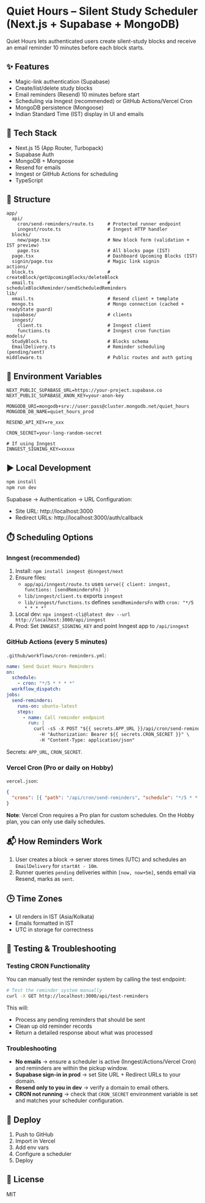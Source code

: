 # Quiet Hours – Silent Study Scheduler (Next.js + Supabase + MongoDB)

Quiet Hours lets authenticated users create silent-study blocks and receive an email reminder 10 minutes before each block starts.

## ✨ Features

- Magic-link authentication (Supabase)
- Create/list/delete study blocks
- Email reminders (Resend) 10 minutes before start
- Scheduling via Inngest (recommended) or GitHub Actions/Vercel Cron
- MongoDB persistence (Mongoose)
- Indian Standard Time (IST) display in UI and emails

## 🧱 Tech Stack

- Next.js 15 (App Router, Turbopack)
- Supabase Auth
- MongoDB + Mongoose
- Resend for emails
- Inngest or GitHub Actions for scheduling
- TypeScript

## 📁 Structure

```
app/
  api/
    cron/send-reminders/route.ts     # Protected runner endpoint
    inngest/route.ts                 # Inngest HTTP handler
  blocks/
    new/page.tsx                     # New block form (validation + IST preview)
    page.tsx                         # All blocks page (IST)
  page.tsx                           # Dashboard Upcoming Blocks (IST)
  signin/page.tsx                    # Magic link signin
actions/
  block.ts                           # createBlock/getUpcomingBlocks/deleteBlock
  email.ts                           # scheduleBlockReminder/sendScheduledReminders
lib/
  email.ts                           # Resend client + template
  mongo.ts                           # Mongo connection (cached + readyState guard)
  supabase/                          # clients
  inngest/
    client.ts                        # Inngest client
    functions.ts                     # Inngest cron function
models/
  StudyBlock.ts                      # Blocks schema
  EmailDelivery.ts                   # Reminder scheduling (pending/sent)
middleware.ts                        # Public routes and auth gating
```

## 🔐 Environment Variables

```
NEXT_PUBLIC_SUPABASE_URL=https://your-project.supabase.co
NEXT_PUBLIC_SUPABASE_ANON_KEY=your-anon-key

MONGODB_URI=mongodb+srv://user:pass@cluster.mongodb.net/quiet_hours
MONGODB_DB_NAME=quiet_hours_prod

RESEND_API_KEY=re_xxx

CRON_SECRET=your-long-random-secret

# If using Inngest
INNGEST_SIGNING_KEY=xxxxx
```

## ▶️ Local Development

```bash
npm install
npm run dev
```

Supabase → Authentication → URL Configuration:

- Site URL: http://localhost:3000
- Redirect URLs: http://localhost:3000/auth/callback

## ⏱️ Scheduling Options

### Inngest (recommended)

1. Install: `npm install inngest @inngest/next`
2. Ensure files:
   - `app/api/inngest/route.ts` uses `serve({ client: inngest, functions: [sendRemindersFn] })`
   - `lib/inngest/client.ts` exports `inngest`
   - `lib/inngest/functions.ts` defines `sendRemindersFn` with `cron: "*/5 * * * *"`
3. Local dev: `npx inngest-cli@latest dev --url http://localhost:3000/api/inngest`
4. Prod: Set `INNGEST_SIGNING_KEY` and point Inngest app to `/api/inngest`

### GitHub Actions (every 5 minutes)

`.github/workflows/cron-reminders.yml`:

```yaml
name: Send Quiet Hours Reminders
on:
  schedule:
    - cron: "*/5 * * * *"
  workflow_dispatch:
jobs:
  send-reminders:
    runs-on: ubuntu-latest
    steps:
      - name: Call reminder endpoint
        run: |
          curl -sS -X POST "${{ secrets.APP_URL }}/api/cron/send-reminders" \
            -H "Authorization: Bearer ${{ secrets.CRON_SECRET }}" \
            -H "Content-Type: application/json"
```

Secrets: `APP_URL`, `CRON_SECRET`.

### Vercel Cron (Pro or daily on Hobby)

`vercel.json`:

```json
{
  "crons": [{ "path": "/api/cron/send-reminders", "schedule": "*/5 * * * *" }]
}
```

**Note**: Vercel Cron requires a Pro plan for custom schedules. On the Hobby plan, you can only use daily schedules.

## 📬 How Reminders Work

1. User creates a block → server stores times (UTC) and schedules an `EmailDelivery` for `startAt - 10m`.
2. Runner queries `pending` deliveries within `[now, now+5m]`, sends email via Resend, marks as `sent`.

## 🕒 Time Zones

- UI renders in IST (Asia/Kolkata)
- Emails formatted in IST
- UTC in storage for correctness

## 🧪 Testing & Troubleshooting

### Testing CRON Functionality

You can manually test the reminder system by calling the test endpoint:

```bash
# Test the reminder system manually
curl -X GET http://localhost:3000/api/test-reminders
```

This will:
- Process any pending reminders that should be sent
- Clean up old reminder records
- Return a detailed response about what was processed

### Troubleshooting

- **No emails** → ensure a scheduler is active (Inngest/Actions/Vercel Cron) and reminders are within the pickup window.
- **Supabase sign-in in prod** → set Site URL + Redirect URLs to your domain.
- **Resend only to you in dev** → verify a domain to email others.
- **CRON not running** → check that `CRON_SECRET` environment variable is set and matches your scheduler configuration.

## 🚀 Deploy

1. Push to GitHub
2. Import in Vercel
3. Add env vars
4. Configure a scheduler
5. Deploy

## 📄 License

MIT
